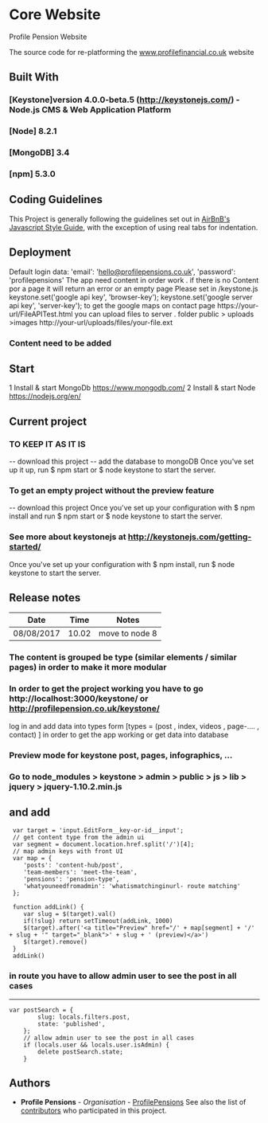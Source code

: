 # Core Website
Profile Pension Website 

The source code for re-platforming the www.profilefinancial.co.uk website

## Built With

### [Keystone]version 4.0.0-beta.5 (http://keystonejs.com/) - Node.js CMS & Web Application Platform
### [Node] 8.2.1
### [MongoDB] 3.4
### [npm]  5.3.0

## Coding Guidelines
This Project is generally following the guidelines set out in [AirBnB's Javascript Style Guide](https://github.com/airbnb/javascript), with the exception of using real tabs for indentation.

## Deployment

Default login data: 'email': 'hello@profilepensions.co.uk', 'password': 'profilepensions'
The app need content in order work . if there is no Content por a page it will return an error or an empty page
Please set in /keystone.js  keystone.set('google api key', 'browser-key'); keystone.set('google server api key', 'server-key'); to get the google maps on contact page
https://your-url/FileAPITest.html you can upload files to server . 
folder public > uploads >images
http://your-url/uploads/files/your-file.ext

### Content need to be added

## Start
1 Install & start MongoDb https://www.mongodb.com/ 
2 Install & start Node https://nodejs.org/en/

## Current project 
### TO KEEP IT AS IT IS 
 -- download this project
 -- add the database to mongoDB 
   Once you've set up it up, run $ npm start or  $ node keystone to start the server.
   
### To get an empty project without the preview feature  
  -- download this project
  Once you've set up your configuration with $ npm install and run $ npm start or  $ node keystone to start the server.
 
### See more about keystonejs at http://keystonejs.com/getting-started/ 


Once you've set up your configuration with $ npm install, run  $ node keystone to start the server. 


## Release notes

Date          | Time          | Notes
------------- | ------------- | ------------- 
08/08/2017    | 10.02         | move to node 8

### The content is grouped be type (similar elements / similar pages) in order to  make it more modular  

### In order to get the project working you have to go http://localhost:3000/keystone/ or http://profilepension.co.uk/keystone/
log in and add data into types form [types  = (post , index, videos , page-.... , contact) ] in order to get the app working or get data into database

### Preview mode for keystone post, pages, infographics, ...

### Go to node_modules > keystone > admin > public > js > lib > jquery > jquery-1.10.2.min.js 
 and add 
--- 
	 var target = 'input.EditForm__key-or-id__input';
	 // get content type from the admin ui
	 var segment = document.location.href.split('/')[4];
	 // map admin keys with front UI
	 var map = {
		'posts': 'content-hub/post',
		'team-members': 'meet-the-team',
		'pensions': 'pension-type',
		'whatyouneedfromadmin': 'whatismatchinginurl- route matching'
	 };
 
	 function addLink() {
		var slug = $(target).val()
		if(!slug) return setTimeout(addLink, 1000)
		$(target).after('<a title="Preview" href="/' + map[segment] + '/' + slug + '" target="_blank">' + slug + ' (preview)</a>')
		$(target).remove()
	 }
	 addLink()
 

 ###  in route you have to allow admin user to see the post in all cases
 ---
 	var postSearch = {
 			slug: locals.filters.post,
 			state: 'published',
 		};
 		// allow admin user to see the post in all cases
 		if (locals.user && locals.user.isAdmin) {
 			delete postSearch.state;
 		}

## Authors

* **Profile Pensions** - *Organisation* - [ProfilePensions](https://github.com/ProfileFinancial)
See also the list of [contributors](https://github.com/ProfilePensions/core-website/graphs/contributors) who participated in this project.
